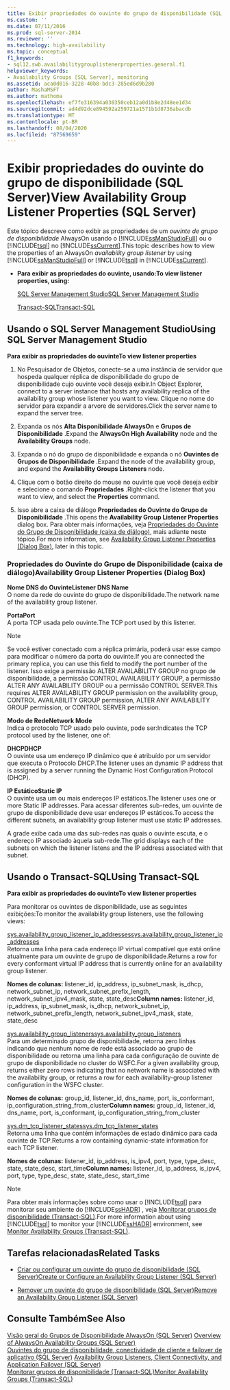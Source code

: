 ```yaml
---
title: Exibir propriedades do ouvinte do grupo de disponibilidade (SQL Server) | Microsoft Docs
ms.custom: ''
ms.date: 07/11/2016
ms.prod: sql-server-2014
ms.reviewer: ''
ms.technology: high-availability
ms.topic: conceptual
f1_keywords:
- sql12.swb.availabilitygrouplistenerproperties.general.f1
helpviewer_keywords:
- Availability Groups [SQL Server], monitoring
ms.assetid: aca0d016-3228-40b8-bdc3-285ed6d9b280
author: MashaMSFT
ms.author: mathoma
ms.openlocfilehash: ef7fe316394a030350ceb12a0d1b8e2d48ee1d34
ms.sourcegitcommit: ad4d92dce894592a259721a1571b1d8736abacdb
ms.translationtype: MT
ms.contentlocale: pt-BR
ms.lasthandoff: 08/04/2020
ms.locfileid: "87569659"
---
```

# <a name="view-availability-group-listener-properties-sql-server"></a><span data-ttu-id="ece19-102">Exibir propriedades do ouvinte do grupo de disponibilidade (SQL Server)</span><span class="sxs-lookup"><span data-stu-id="ece19-102">View Availability Group Listener Properties (SQL Server)</span></span>
  <span data-ttu-id="ece19-103">Este tópico descreve como exibir as propriedades de um *ouvinte de grupo de disponibilidade* AlwaysOn usando o [!INCLUDE[ssManStudioFull](../../../includes/ssmanstudiofull-md.md)] ou o [!INCLUDE[tsql](../../../includes/tsql-md.md)] no [!INCLUDE[ssCurrent](../../../includes/sscurrent-md.md)].</span><span class="sxs-lookup"><span data-stu-id="ece19-103">This topic describes how to view the properties of an AlwaysOn *availability group listener* by using [!INCLUDE[ssManStudioFull](../../../includes/ssmanstudiofull-md.md)] or [!INCLUDE[tsql](../../../includes/tsql-md.md)] in [!INCLUDE[ssCurrent](../../../includes/sscurrent-md.md)].</span></span>  
  
-   <span data-ttu-id="ece19-104">**Para exibir as propriedades do ouvinte, usando:**</span><span class="sxs-lookup"><span data-stu-id="ece19-104">**To view listener properties, using:**</span></span>  
  
     [<span data-ttu-id="ece19-105">SQL Server Management Studio</span><span class="sxs-lookup"><span data-stu-id="ece19-105">SQL Server Management Studio</span></span>](#SSMSProcedure)  
  
     [<span data-ttu-id="ece19-106">Transact-SQL</span><span class="sxs-lookup"><span data-stu-id="ece19-106">Transact-SQL</span></span>](#TsqlProcedure)  
  
##  <a name="using-sql-server-management-studio"></a><a name="SSMSProcedure"></a> <span data-ttu-id="ece19-107">Usando o SQL Server Management Studio</span><span class="sxs-lookup"><span data-stu-id="ece19-107">Using SQL Server Management Studio</span></span>  
 <span data-ttu-id="ece19-108">**Para exibir as propriedades do ouvinte**</span><span class="sxs-lookup"><span data-stu-id="ece19-108">**To view listener properties**</span></span>  
  
1.  <span data-ttu-id="ece19-109">No Pesquisador de Objetos, conecte-se a uma instância de servidor que hospeda qualquer réplica de disponibilidade do grupo de disponibilidade cujo ouvinte você deseja exibir.</span><span class="sxs-lookup"><span data-stu-id="ece19-109">In Object Explorer, connect to a server instance that hosts any availability replica of the availability group whose listener you want to view.</span></span> <span data-ttu-id="ece19-110">Clique no nome do servidor para expandir a arvore de servidores.</span><span class="sxs-lookup"><span data-stu-id="ece19-110">Click the server name to expand the server tree.</span></span>  
  
2.  <span data-ttu-id="ece19-111">Expanda os nós **Alta Disponibilidade AlwaysOn** e **Grupos de Disponibilidade** .</span><span class="sxs-lookup"><span data-stu-id="ece19-111">Expand the **AlwaysOn High Availability** node and the **Availability Groups** node.</span></span>  
  
3.  <span data-ttu-id="ece19-112">Expanda o nó do grupo de disponibilidade e expanda o nó **Ouvintes de Grupos de Disponibilidade** .</span><span class="sxs-lookup"><span data-stu-id="ece19-112">Expand the node of the availability group, and expand the **Availability Groups Listeners** node.</span></span>  
  
4.  <span data-ttu-id="ece19-113">Clique com o botão direito do mouse no ouvinte que você deseja exibir e selecione o comando **Propriedades** .</span><span class="sxs-lookup"><span data-stu-id="ece19-113">Right-click the listener that you want to view, and select the **Properties** command.</span></span>  
  
5.  <span data-ttu-id="ece19-114">Isso abre a caixa de diálogo **Propriedades do Ouvinte do Grupo de Disponibilidade** .</span><span class="sxs-lookup"><span data-stu-id="ece19-114">This opens the **Availability Group Listener Properties** dialog box.</span></span> <span data-ttu-id="ece19-115">Para obter mais informações, veja [Propriedades do Ouvinte do Grupo de Disponibilidade (caixa de diálogo)](#AgListenerPropertiesDialog), mais adiante neste tópico.</span><span class="sxs-lookup"><span data-stu-id="ece19-115">For more information, see [Availability Group Listener Properties (Dialog Box)](#AgListenerPropertiesDialog), later in this topic.</span></span>  
  
###  <a name="availability-group-listener-properties-dialog-box"></a><a name="AgListenerPropertiesDialog"></a> <span data-ttu-id="ece19-116">Propriedades do Ouvinte do Grupo de Disponibilidade (caixa de diálogo)</span><span class="sxs-lookup"><span data-stu-id="ece19-116">Availability Group Listener Properties (Dialog Box)</span></span>  
 <span data-ttu-id="ece19-117">**Nome DNS do Ouvinte**</span><span class="sxs-lookup"><span data-stu-id="ece19-117">**Listener DNS Name**</span></span>  
 <span data-ttu-id="ece19-118">O nome da rede do ouvinte do grupo de disponibilidade.</span><span class="sxs-lookup"><span data-stu-id="ece19-118">The network name of the availability group listener.</span></span>  
  
 <span data-ttu-id="ece19-119">**Porta**</span><span class="sxs-lookup"><span data-stu-id="ece19-119">**Port**</span></span>  
 <span data-ttu-id="ece19-120">A porta TCP usada pelo ouvinte.</span><span class="sxs-lookup"><span data-stu-id="ece19-120">The TCP port used by this listener.</span></span>  
  
> [!NOTE]  
>  <span data-ttu-id="ece19-121">Se você estiver conectado com a réplica primária, poderá usar esse campo para modificar o número da porta do ouvinte.</span><span class="sxs-lookup"><span data-stu-id="ece19-121">If you are connected the primary replica, you can use this field to modify the port number of the listener.</span></span> <span data-ttu-id="ece19-122">Isso exige a permissão ALTER AVAILABILITY GROUP no grupo de disponibilidade, a permissão CONTROL AVAILABILITY GROUP, a permissão ALTER ANY AVAILABILITY GROUP ou a permissão CONTROL SERVER.</span><span class="sxs-lookup"><span data-stu-id="ece19-122">This requires ALTER AVAILABILITY GROUP permission on the availability group, CONTROL AVAILABILITY GROUP permission, ALTER ANY AVAILABILITY GROUP permission, or CONTROL SERVER permission.</span></span>  
  
 <span data-ttu-id="ece19-123">**Modo de Rede**</span><span class="sxs-lookup"><span data-stu-id="ece19-123">**Network Mode**</span></span>  
 <span data-ttu-id="ece19-124">Indica o protocolo TCP usado pelo ouvinte, pode ser:</span><span class="sxs-lookup"><span data-stu-id="ece19-124">Indicates the TCP protocol used by the listener, one of:</span></span>  
  
 <span data-ttu-id="ece19-125">**DHCP**</span><span class="sxs-lookup"><span data-stu-id="ece19-125">**DHCP**</span></span>  
 <span data-ttu-id="ece19-126">O ouvinte usa um endereço IP dinâmico que é atribuído por um servidor que executa o Protocolo DHCP.</span><span class="sxs-lookup"><span data-stu-id="ece19-126">The listener uses an dynamic IP address that is assigned by a server running the Dynamic Host Configuration Protocol (DHCP).</span></span>  
  
 <span data-ttu-id="ece19-127">**IP Estático**</span><span class="sxs-lookup"><span data-stu-id="ece19-127">**Static IP**</span></span>  
 <span data-ttu-id="ece19-128">O ouvinte usa um ou mais endereços IP estáticos.</span><span class="sxs-lookup"><span data-stu-id="ece19-128">The listener uses one or more Static IP addresses.</span></span> <span data-ttu-id="ece19-129">Para acessar diferentes sub-redes, um ouvinte de grupo de disponibilidade deve usar endereços IP estáticos.</span><span class="sxs-lookup"><span data-stu-id="ece19-129">To access the different subnets, an availability group listener must use static IP addresses.</span></span>  
  
 <span data-ttu-id="ece19-130">A grade exibe cada uma das sub-redes nas quais o ouvinte escuta, e o endereço IP associado àquela sub-rede.</span><span class="sxs-lookup"><span data-stu-id="ece19-130">The grid displays each of the subnets on which the listener listens and the IP address associated with that subnet.</span></span>  
  
##  <a name="using-transact-sql"></a><a name="TsqlProcedure"></a> <span data-ttu-id="ece19-131">Usando o Transact-SQL</span><span class="sxs-lookup"><span data-stu-id="ece19-131">Using Transact-SQL</span></span>  
 <span data-ttu-id="ece19-132">**Para exibir as propriedades do ouvinte**</span><span class="sxs-lookup"><span data-stu-id="ece19-132">**To view listener properties**</span></span>  
  
 <span data-ttu-id="ece19-133">Para monitorar os ouvintes de disponibilidade, use as seguintes exibições:</span><span class="sxs-lookup"><span data-stu-id="ece19-133">To monitor the availability group listeners, use the following views:</span></span>  
  
 [<span data-ttu-id="ece19-134">sys.availability_group_listener_ip_addresses</span><span class="sxs-lookup"><span data-stu-id="ece19-134">sys.availability_group_listener_ip_addresses</span></span>](/sql/relational-databases/system-catalog-views/sys-availability-group-listener-ip-addresses-transact-sql)  
 <span data-ttu-id="ece19-135">Retorna uma linha para cada endereço IP virtual compatível que está online atualmente para um ouvinte de grupo de disponibilidade.</span><span class="sxs-lookup"><span data-stu-id="ece19-135">Returns a row for every conformant virtual IP address that is currently online for an availability group listener.</span></span>  
  
 <span data-ttu-id="ece19-136">**Nomes de colunas:** listener_id, ip_address, ip_subnet_mask, is_dhcp, network_subnet_ip, network_subnet_prefix_length, network_subnet_ipv4_mask, state, state_desc</span><span class="sxs-lookup"><span data-stu-id="ece19-136">**Column names:** listener_id, ip_address, ip_subnet_mask, is_dhcp, network_subnet_ip, network_subnet_prefix_length, network_subnet_ipv4_mask, state, state_desc</span></span>  
  
 [<span data-ttu-id="ece19-137">sys.availability_group_listeners</span><span class="sxs-lookup"><span data-stu-id="ece19-137">sys.availability_group_listeners</span></span>](/sql/relational-databases/system-catalog-views/sys-availability-group-listeners-transact-sql)  
 <span data-ttu-id="ece19-138">Para um determinado grupo de disponibilidade, retorna zero linhas indicando que nenhum nome de rede está associado ao grupo de disponibilidade ou retorna uma linha para cada configuração de ouvinte de grupo de disponibilidade no cluster do WSFC.</span><span class="sxs-lookup"><span data-stu-id="ece19-138">For a given availability group, returns either zero rows indicating that no network name is associated with the availability group, or returns a row for each availability-group listener configuration in the WSFC cluster.</span></span>  
  
 <span data-ttu-id="ece19-139">**Nomes de colunas:** group_id, listener_id, dns_name, port, is_conformant, ip_configuration_string_from_cluster</span><span class="sxs-lookup"><span data-stu-id="ece19-139">**Column names:** group_id, listener_id, dns_name, port, is_conformant, ip_configuration_string_from_cluster</span></span>  
  
 [<span data-ttu-id="ece19-140">sys.dm_tcp_listener_states</span><span class="sxs-lookup"><span data-stu-id="ece19-140">sys.dm_tcp_listener_states</span></span>](/sql/relational-databases/system-dynamic-management-views/sys-dm-tcp-listener-states-transact-sql)  
 <span data-ttu-id="ece19-141">Retorna uma linha que contém informações de estado dinâmico para cada ouvinte de TCP.</span><span class="sxs-lookup"><span data-stu-id="ece19-141">Returns a row containing dynamic-state information for each TCP listener.</span></span>  
  
 <span data-ttu-id="ece19-142">**Nomes de colunas:** listener_id, ip_address, is_ipv4, port, type, type_desc, state, state_desc, start_time</span><span class="sxs-lookup"><span data-stu-id="ece19-142">**Column names:** listener_id, ip_address, is_ipv4, port, type, type_desc, state, state_desc, start_time</span></span>  
  
> [!NOTE]  
>  <span data-ttu-id="ece19-143">Para obter mais informações sobre como usar o [!INCLUDE[tsql](../../../includes/tsql-md.md)] para monitorar seu ambiente do [!INCLUDE[ssHADR](../../../includes/sshadr-md.md)] , veja [Monitorar grupos de disponibilidade &#40;Transact-SQL&#41;](monitor-availability-groups-transact-sql.md).</span><span class="sxs-lookup"><span data-stu-id="ece19-143">For more information about using [!INCLUDE[tsql](../../../includes/tsql-md.md)] to monitor your [!INCLUDE[ssHADR](../../../includes/sshadr-md.md)] environment, see [Monitor Availability Groups &#40;Transact-SQL&#41;](monitor-availability-groups-transact-sql.md).</span></span>  
  
##  <a name="related-tasks"></a><a name="RelatedTasks"></a> <span data-ttu-id="ece19-144">Tarefas relacionadas</span><span class="sxs-lookup"><span data-stu-id="ece19-144">Related Tasks</span></span>  
  
-   [<span data-ttu-id="ece19-145">Criar ou configurar um ouvinte do grupo de disponibilidade &#40;SQL Server&#41;</span><span class="sxs-lookup"><span data-stu-id="ece19-145">Create or Configure an Availability Group Listener &#40;SQL Server&#41;</span></span>](create-or-configure-an-availability-group-listener-sql-server.md)  
  
-   [<span data-ttu-id="ece19-146">Remover um ouvinte do grupo de disponibilidade &#40;SQL Server&#41;</span><span class="sxs-lookup"><span data-stu-id="ece19-146">Remove an Availability Group Listener &#40;SQL Server&#41;</span></span>](remove-an-availability-group-listener-sql-server.md)  
  
## <a name="see-also"></a><span data-ttu-id="ece19-147">Consulte Também</span><span class="sxs-lookup"><span data-stu-id="ece19-147">See Also</span></span>  
 <span data-ttu-id="ece19-148">[Visão geral do Grupos de Disponibilidade AlwaysOn &#40;SQL Server&#41;](overview-of-always-on-availability-groups-sql-server.md) </span><span class="sxs-lookup"><span data-stu-id="ece19-148">[Overview of AlwaysOn Availability Groups &#40;SQL Server&#41;](overview-of-always-on-availability-groups-sql-server.md) </span></span>  
 <span data-ttu-id="ece19-149">[Ouvintes do grupo de disponibilidade, conectividade de cliente e failover de aplicativo &#40;SQL Server&#41;](../../listeners-client-connectivity-application-failover.md) </span><span class="sxs-lookup"><span data-stu-id="ece19-149">[Availability Group Listeners, Client Connectivity, and Application Failover &#40;SQL Server&#41;](../../listeners-client-connectivity-application-failover.md) </span></span>  
 [<span data-ttu-id="ece19-150">Monitorar grupos de disponibilidade &#40;Transact-SQL&#41;</span><span class="sxs-lookup"><span data-stu-id="ece19-150">Monitor Availability Groups &#40;Transact-SQL&#41;</span></span>](monitor-availability-groups-transact-sql.md)  
  
  
